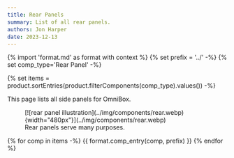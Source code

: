 ```yaml
---
title: Rear Panels
summary: List of all rear panels.
authors: Jon Harper
date: 2023-12-13
---
```


{% import 'format.md' as format with context %}
{% set prefix = '../' -%}
{% set comp_type='Rear Panel' -%}

{% set items = product.sortEntries(product.filterComponents(comp_type).values()) -%}

This page lists all side panels for OmniBox.

<figure markdown>
[![rear panel illustration](../img/components/rear.webp){width="480px"}](../img/components/rear.webp)
<figcaption markdown>
Rear panels serve many purposes.
</figcaption>
</figure>

{% for comp in items -%}
{{ format.comp_entry(comp, prefix) }}
{% endfor %}